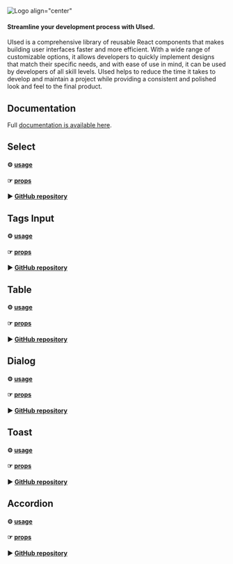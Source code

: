 ![Logo align="center"](https://i.ibb.co/D5fpC5t/UIsed-logo.png)

#### Streamline your development process with UIsed.

UIsed is a comprehensive library of reusable React components that makes building user interfaces faster and more efficient. With a wide range of customizable options, it allows developers to quickly implement designs that match their specific needs, and with ease of use in mind, it can be used by developers of all skill levels. UIsed helps to reduce the time it takes to develop and maintain a project while providing a consistent and polished look and feel to the final product.

## Documentation

Full [documentation is available here](https://uised-library.netlify.app/).

## Select

#### ⚙️ [usage](https://uised-library.netlify.app/uised/select/usage)

#### ☞ [props](https://uised-library.netlify.app/uised/select/props)

#### ▶️ [GitHub repository](https://github.com/rartamosa/React-UI-components/tree/master/src/components/Select)

## Tags Input

#### ⚙️ [usage](https://uised.netlify.app/uised/tags-input/usage)

#### ☞ [props](https://uised.netlify.app/uised/tags-input/props)

#### ▶️ [GitHub repository](https://github.com/rartamosa/React-UI-components/tree/master/src/components/TagsInput)

## Table

#### ⚙️ [usage](https://uised.netlify.app/uised/table/usage)

#### ☞ [props](https://uised.netlify.app/uised/table/props)

#### ▶️ [GitHub repository](https://github.com/rartamosa/React-UI-components/tree/master/src/components/Table)

## Dialog

#### ⚙️ [usage](https://uised.netlify.app/uised/dialog/usage)

#### ☞ [props](https://uised.netlify.app/uised/dialog/props)

#### ▶️ [GitHub repository](https://github.com/rartamosa/React-UI-components/tree/master/src/components/Dialog)

## Toast

#### ⚙️ [usage](https://uised.netlify.app/uised/toast/usage)

#### ☞ [props](https://uised.netlify.app/uised/toast/props)

#### ▶️ [GitHub repository](https://github.com/rartamosa/React-UI-components/tree/master/src/components/Toast)

## Accordion

#### ⚙️ [usage](https://uised.netlify.app/uised/accordion/usage)

#### ☞ [props](https://uised.netlify.app/uised/accordion/props)

#### ▶️ [GitHub repository](https://github.com/rartamosa/React-UI-components/tree/master/src/components/Accordion)
